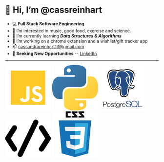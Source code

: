 # 👋 Hi, I’m @cassreinhart

- 💻 **Full Stack Software Engineering**
- 👀 I’m interested in music, good food, exercise and science.
- 🌱 I’m currently learning ***Data Structures & Algorithms***
- 💞️ I’m working on a chrome extension and a wishlist/gift tracker app
- 📫 cassandrareinhart13@gmail.com
- 💼 **Seeking New Opportunities** -- [LinkedIn](https://www.linkedin.com/in/cassandra-reinhart-software-development/) 

___________________________

<p float="left">
  <img src="jslogo.png" alt="js" width="150"/>
  <img src="python.png" alt="python" width="150"/>
  <img src="postgres.png" alt="postgres" width="150"/>
  <img src="html.png" alt="html" width="150"/>
  <img src="css.png" alt="css" width="150"/>
</p>
<!---
cassreinhart/cassreinhart is a ✨ special ✨ repository because its `README.md` (this file) appears on your GitHub profile.
You can click the Preview link to take a look at your changes.
--->
